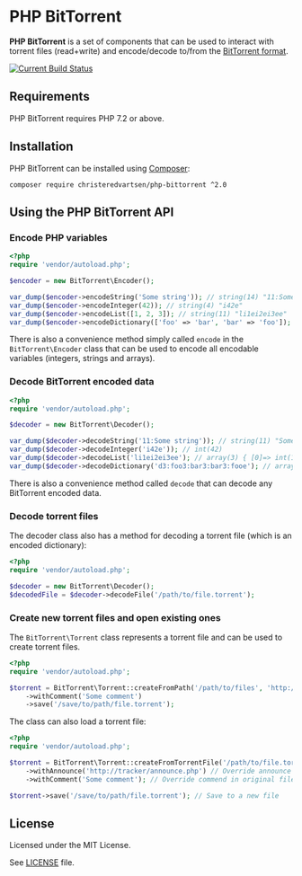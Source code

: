 # PHP BitTorrent
**PHP BitTorrent** is a set of components that can be used to interact with torrent files (read+write) and encode/decode to/from the [BitTorrent format](https://wiki.theory.org/index.php/BitTorrentSpecification).

[![Current Build Status](https://github.com/christeredvartsen/php-bittorrent/workflows/Build%20and%20test/badge.svg)](https://github.com/christeredvartsen/php-bittorrent/actions)

## Requirements
PHP BitTorrent requires PHP 7.2 or above.

## Installation
PHP BitTorrent can be installed using [Composer](https://getcomposer.org):

    composer require christeredvartsen/php-bittorrent ^2.0

## Using the PHP BitTorrent API
### Encode PHP variables

```php
<?php
require 'vendor/autoload.php';

$encoder = new BitTorrent\Encoder();

var_dump($encoder->encodeString('Some string')); // string(14) "11:Some string"
var_dump($encoder->encodeInteger(42)); // string(4) "i42e"
var_dump($encoder->encodeList([1, 2, 3]); // string(11) "li1ei2ei3ee"
var_dump($encoder->encodeDictionary(['foo' => 'bar', 'bar' => 'foo']); // string(22) "d3:foo3:bar3:bar3:fooe"
```

There is also a convenience method simply called `encode` in the `BitTorrent\Encoder` class that can be used to encode all encodable variables (integers, strings and arrays).

### Decode BitTorrent encoded data

```php
<?php
require 'vendor/autoload.php';

$decoder = new BitTorrent\Decoder();

var_dump($decoder->decodeString('11:Some string')); // string(11) "Some string"
var_dump($decoder->decodeInteger('i42e')); // int(42)
var_dump($decoder->decodeList('li1ei2ei3ee'); // array(3) { [0]=> int(1) [1]=> int(2) [2]=> int(3) }
var_dump($decoder->decodeDictionary('d3:foo3:bar3:bar3:fooe'); // array(2) { ["foo"]=> string(3) "bar" ["bar"]=> string(3) "foo" }
```

There is also a convenience method called `decode` that can decode any BitTorrent encoded data.

### Decode torrent files

The decoder class also has a method for decoding a torrent file (which is an encoded dictionary):

```php
<?php
require 'vendor/autoload.php';

$decoder = new BitTorrent\Decoder();
$decodedFile = $decoder->decodeFile('/path/to/file.torrent');
```

### Create new torrent files and open existing ones

The `BitTorrent\Torrent` class represents a torrent file and can be used to create torrent files.

```php
<?php
require 'vendor/autoload.php';

$torrent = BitTorrent\Torrent::createFromPath('/path/to/files', 'http://tracker/announce.php')
    ->withComment('Some comment')
    ->save('/save/to/path/file.torrent');
```

The class can also load a torrent file:

```php
<?php
require 'vendor/autoload.php';

$torrent = BitTorrent\Torrent::createFromTorrentFile('/path/to/file.torrent')
    ->withAnnounce('http://tracker/announce.php') // Override announce in original file
    ->withComment('Some comment'); // Override commend in original file

$torrent->save('/save/to/path/file.torrent'); // Save to a new file
```

## License
Licensed under the MIT License.

See [LICENSE](LICENSE) file.
